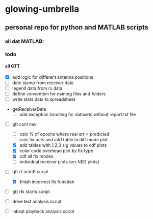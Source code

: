 # glowing-umbrella

## personal repo for python and MATLAB scripts


### all dat MATLAB:

### todo

#### all GTT
- [x] add logic for different antenna positions
- [ ] date stamp from receiver data
- [ ] legend data from rx data
- [ ] define convention for naming files and folders
- [ ] write stats data to spreadsheet
  
- getReceiverData
  - [ ] add exception handling for datasets without report.txt file

- [ ] gtt cont nav
  - [ ] calc % of epochs where real err < predicted
  - [ ] calc fix pcts and add table to diff mode plot
  - [x] add tables with 1,2,3 sig values to cdf plots
  - [x] color code overhead plot by fix type
  - [x] cdf all fix modes
  - [ ] individual receiver plots (err NED plots)
  
- [ ] gtt rf on/off script
  - [x] finish incorrect fix function
  
 - [ ]  gtt rtk starts script
 
 - [ ] drive test analysis script
 
 - [ ] labsat playback analysis script 
 
 

